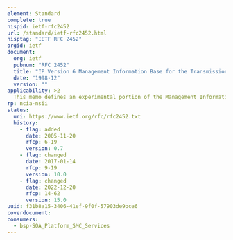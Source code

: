 ```yaml
---
element: Standard
complete: true
nispid: ietf-rfc2452
url: /standard/ietf-rfc2452.html
nisptag: "IETF RFC 2452"
orgid: ietf
document:
  org: ietf
  pubnum: "RFC 2452"
  title: "IP Version 6 Management Information Base for the Transmission Control Protocol"
  date: "1998-12"
  version: ""
applicability: >2
  This memo defines an experimental portion of the Management Information Base (MIB) for use with network management protocols in IPv6-based internets.
rp: ncia-nsii
status:
  uri: https://www.ietf.org/rfc/rfc2452.txt
  history: 
    - flag: added
      date: 2005-11-20
      rfcp: 6-19
      version: 0.7
    - flag: changed
      date: 2017-01-14
      rfcp: 9-19
      version: 10.0
    - flag: changed
      date: 2022-12-20
      rfcp: 14-62
      version: 15.0
uuid: f31b8a15-3406-41ef-9f0f-57903de9bce6
coverdocument:
consumers:
  - bsp-SOA_Platform_SMC_Services
---
```

